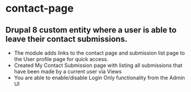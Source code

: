 # contact-page
<h2>Drupal 8 custom entity where a user is able to leave their contact submissions.</h2>
<ul>
  <li>The module adds links to the contact page and submission list page to the User profile page for quick access.</li>
  <li>Created My Contact Submission page with listing all submissions that have been made by a current user via Views</li>
  <li>You are able to enable/disable Login Only functionality from the Admin UI</li>
</ul> 


